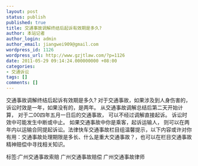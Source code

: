```yaml
---
layout: post
status: publish
published: true
title: 交通事故调解终结后起诉有效期是多久?
author: 本站记者
author_login: admin
author_email: jiangwei909@gmail.com
wordpress_id: 1126
wordpress_url: http://www.gzjtlaw.com/?p=1126
date: 2011-05-29 09:14:24.000000000 +08:00
categories:
- 交通诉讼
tags: []
comments: []
---
```

交通事故调解终结后起诉有效期是多久?  对于交通事故，如果涉及到人身伤害的，诉讼时效是一年，如果没有的，是两年。 从交通事故调解总结后第二天开始计算， 对于二00四年五月一日后的交通事故， 可以不经过调解直接起诉。 诉讼时效中可能发生中断或中止。 如果交通事故中你是乘客，起诉运输人， 则可以在两年内以运输合同提起诉讼。法律快车交通事故栏目组温馨提示，以下内容或许对你有用：交通事故处理期限是多长、什么是重大交通事故？，也可以在栏目交通事故精神赔偿中寻找相关知识。标签:广州交通事故索赔 广州交通事故赔偿 广州交通事故律师
